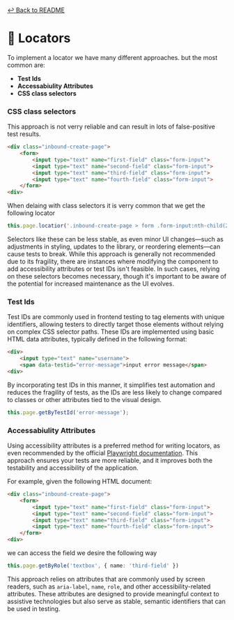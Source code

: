 
[↩️ Back to README](/README.md)

# 📍 Locators
To implement a locator we have many different approaches. but the most common are: 
- **Test Ids**
- **Accessabiulity Attributes**
- **CSS class selectors**

### CSS class selectors 
This approach is not verry reliable and can result in lots of false-positive test results.

```html
<div class="inbound-create-page">
    <form>
        <input type="text" name="first-field" class="form-input">   
        <input type="text" name="second-field" class="form-input">   
        <input type="text" name="third-field" class="form-input">   
        <input type="text" name="fourth-field" class="form-input">   
    </form>
<div>
```
When delaing with class selectors it is verry common that we get the following locator

```ts
this.page.locatior('.inbound-create-page > form .form-input:nth-child(2)');
```
Selectors like these can be less stable, as even minor UI changes—such as adjustments in styling, updates to the library, or reordering elements—can cause tests to break. While this approach is generally not recommended due to its fragility, there are instances where modifying the component to add accessibility attributes or test IDs isn't feasible. In such cases, relying on these selectors becomes necessary, though it's important to be aware of the potential for increased maintenance as the UI evolves.

### Test Ids
Test IDs are commonly used in frontend testing to tag elements with unique identifiers, allowing testers to directly target those elements without relying on complex CSS selector paths. These IDs are implemented using basic HTML data attributes, typically defined in the following format:

```html
<div>
    <input type="text" name="username">   
    <span data-testid="error-message">input error message</span>
<div>
```
By incorporating test IDs in this manner, it simplifies test automation and reduces the fragility of tests, as the IDs are less likely to change compared to classes or other attributes tied to the visual design.

```ts
this.page.getByTestId('error-message');
```



### Accessabiulity Attributes

Using accessibility attributes is a preferred method for writing locators, as even recommended by the official [Playwright documentation](https://playwright.dev/docs/api/class-locator). This approach ensures your tests are more reliable, and it improves both the testability and accessibility of the application.

For example, given the following HTML document:

```html
<div class="inbound-create-page">
    <form>
        <input type="text" name="first-field" class="form-input">   
        <input type="text" name="second-field" class="form-input">   
        <input type="text" name="third-field" class="form-input">   
        <input type="text" name="fourth-field" class="form-input">   
    </form>
<div>
```
we can access the field we desire the following way

```ts
this.page.getByRole('textbox', { name: 'third-field' })
```

This approach relies on attributes that are commonly used by screen readers, such as `aria-label`, `name`, `role`, and other accessibility-related attributes. These attributes are designed to provide meaningful context to assistive technologies but also serve as stable, semantic identifiers that can be used in testing.